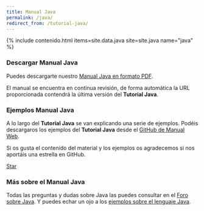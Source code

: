 ```yaml
---
title: Manual Java
permalink: /java/
redirect_from: /tutorial-java/
---
```


{% include contenido.html items=site.data.java site=site.java name="java" %}


### Descargar Manual Java

Puedes descargarte nuestro [Manual Java en formato PDF][PDFJava].

El manual se encuentra en continua revisión, de forma automática la URL proporcionada contendrá la última versión del **Tutorial Java**.

### Ejemplos Manual Java

A lo largo del **Tutorial Java** se van explicando una serie de ejemplos. Podéis descargaros los ejemplos del **Tutorial Java** desde el [GitHub de Manual Web][GitJava].

Si os gusta el contenido del material y los ejemplos os agradecemos si nos aportáis una estrella en GitHub.

<a class="github-button" href="https://github.com/manualweb/manualweb" data-icon="octicon-star" data-style="mega" aria-label="Star manualweb/manualweb on GitHub">Star</a>

### Más sobre el Manual Java

Todas las preguntas y dudas sobre Java las puedes consultar en el [Foro sobre Java][ForoJava]. Y puedes echar un ojo a los [ejemplos sobre el lenguaje Java][EjemplosJava].




[PDFJava]: #
[GitJava]: https://github.com/moleculax
[ForoJava]: http://www.dudasprogramacion.com/java
[EjemplosJava]: http://lineadecodigo.com/java/
